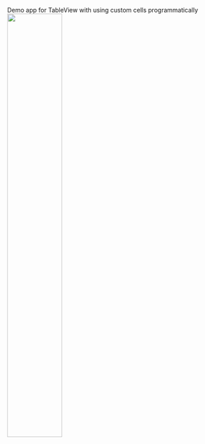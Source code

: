 Demo app for TableView with using custom cells programmatically
<img src="https://github.com/mertozseven/ProgrammaticCustomTableView/assets/75128197/5b10a2be-b1f4-4565-bfeb-5e3ae77f84fe" width=50% height=50% />
